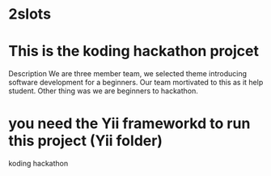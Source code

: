 2slots
======
# This is the koding hackathon projcet 

Description
We are three member team, we selected theme introducing software development for a beginners.
Our team mortivated to this as it help student. Other thing was we are beginners to hackathon.


# you need the Yii frameworkd to run this project (Yii folder)
koding hackathon 
